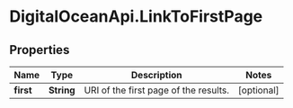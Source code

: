 # DigitalOceanApi.LinkToFirstPage

## Properties
Name | Type | Description | Notes
------------ | ------------- | ------------- | -------------
**first** | **String** | URI of the first page of the results. | [optional] 
